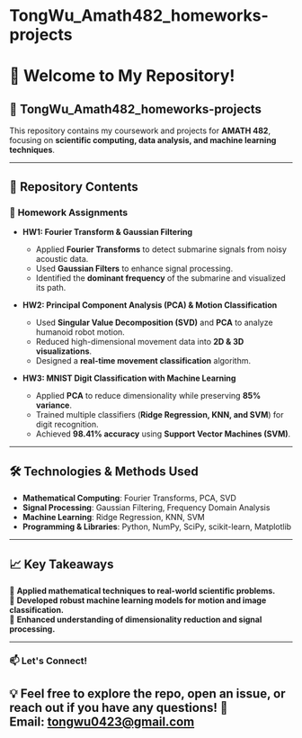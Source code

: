 # TongWu_Amath482_homeworks-projects
# 👋 Welcome to My Repository!

## 📌 TongWu_Amath482_homeworks-projects
This repository contains my coursework and projects for **AMATH 482**, focusing on **scientific computing, data analysis, and machine learning techniques**.

---

## 📂 Repository Contents
### 🔹 **Homework Assignments**
- **HW1: Fourier Transform & Gaussian Filtering**  
  - Applied **Fourier Transforms** to detect submarine signals from noisy acoustic data.
  - Used **Gaussian Filters** to enhance signal processing.
  - Identified the **dominant frequency** of the submarine and visualized its path.

- **HW2: Principal Component Analysis (PCA) & Motion Classification**  
  - Used **Singular Value Decomposition (SVD)** and **PCA** to analyze humanoid robot motion.
  - Reduced high-dimensional movement data into **2D & 3D visualizations**.
  - Designed a **real-time movement classification** algorithm.

- **HW3: MNIST Digit Classification with Machine Learning**  
  - Applied **PCA** to reduce dimensionality while preserving **85% variance**.
  - Trained multiple classifiers (**Ridge Regression, KNN, and SVM**) for digit recognition.
  - Achieved **98.41% accuracy** using **Support Vector Machines (SVM)**.

---

## 🛠 **Technologies & Methods Used**
- **Mathematical Computing**: Fourier Transforms, PCA, SVD  
- **Signal Processing**: Gaussian Filtering, Frequency Domain Analysis  
- **Machine Learning**: Ridge Regression, KNN, SVM  
- **Programming & Libraries**: Python, NumPy, SciPy, scikit-learn, Matplotlib  

---

## 📈 **Key Takeaways**
🔹 **Applied mathematical techniques to real-world scientific problems.**  
🔹 **Developed robust machine learning models for motion and image classification.**  
🔹 **Enhanced understanding of dimensionality reduction and signal processing.**  

---

### 📫 **Let's Connect!**
💡 Feel free to explore the repo, open an issue, or reach out if you have any questions! 🚀  
Email: tongwu0423@gmail.com
---
